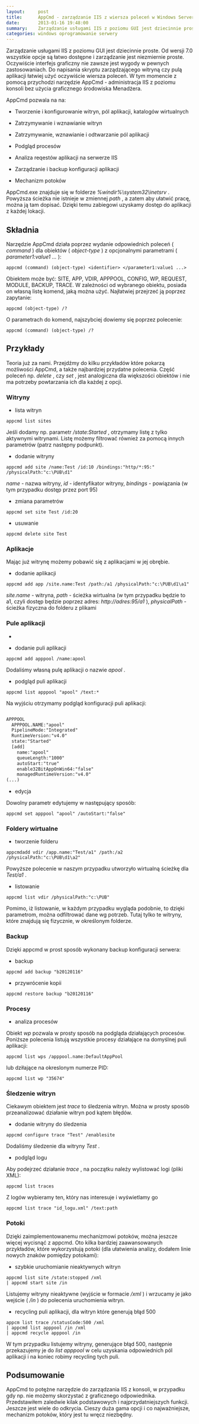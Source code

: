 ```yaml
---
layout:     post
title:      AppCmd - zarządzanie IIS z wiersza poleceń w Windows Server
date:       2013-01-16 19:48:00
summary:    Zarządzanie usługami IIS z poziomu GUI jest dziecinnie proste. Od wersji 7.0 wszystkie opcje są łatwo dostępne i zarządzanie jest niezmiernie proste. Oczywiście interfejs graficzny nie zawsze jest wygody w pewnych zastosowaniach. Do napisania skryptu zarządzającego witryną czy pulą aplikacji łatwiej użyć oczywiście wiersza poleceń. W tym momencie z pomocą przychodzi narzędzie AppCmd - administracj...
categories: windows oprogramowanie serwery
---
```




Zarządzanie usługami IIS z poziomu GUI jest dziecinnie proste. Od wersji 7.0 wszystkie opcje są łatwo dostępne i zarządzanie jest niezmiernie proste. Oczywiście interfejs graficzny nie zawsze jest wygody w pewnych zastosowaniach. Do napisania skryptu zarządzającego witryną czy pulą aplikacji łatwiej użyć oczywiście wiersza poleceń. W tym momencie z pomocą przychodzi narzędzie AppCmd - administracja IIS z poziomu konsoli bez użycia graficznego środowiska Menadżera.

AppCmd pozwala na na:


  * Tworzenie i konfigurowanie witryn, pól aplikacji, katalogów wirtualnych


  * Zatrzymywanie i wznawianie witryn


  * Zatrzymywanie, wznawianie i  odtwarzanie pól aplikacji


  * Podgląd procesów


  * Analiza reqestów aplikacji na serwerze IIS


  * Zarządzanie i backup konfiguracji aplikacji


  * Mechanizm potoków


AppCmd.exe znajduje się w folderze  *%windir%\system32\inetsrv* . Powyższa ścieżka nie istnieje w zmiennej  *path* , a zatem aby ułatwić pracę, można ją tam dopisać. Dzięki temu zabiegowi uzyskamy dostęp do aplikacji z każdej lokacji.


## Składnia

Narzędzie AppCmd działa poprzez wydanie odpowiednich poleceń ( *command* ) dla obiektów ( *object-type* ) z opcjonalnymi parametrami ( *parameter1:value1 ...* ):


```shell
appcmd (command) (object-type) <identifier> </parameter1:value1 ...>
```


Obiektem może być:  SITE, APP, VDIR, APPPOOL, CONFIG, WP, REQUEST, MODULE, BACKUP, TRACE. W zależności od wybranego obiektu, posiada on własną listę komend, jaką można użyć. Najłatwiej przejrzeć ją poprzez zapytanie:


```shell
appcmd (object-type) /?
```


O parametrach do komend, najszybciej dowiemy się poprzez polecenie:


```shell
appcmd (command) (object-type) /? 
```




## Przykłady


Teoria już za nami. Przejdźmy do kilku przykładów które pokarzą możliwości AppCmd, a także najbardziej przydatne polecenia. Część poleceń  np.  *delete* , czy  *set* , jest analogiczna dla większości obiektów i nie ma potrzeby powtarzania ich dla każdej z opcji.


### Witryny




  * lista witryn


```shell
appcmd list sites
```

Jeśli dodamy np. parametr  */state:Started* , otrzymamy listę z tylko aktywnymi witrynami. Listę możemy filtrować również za pomocą innych parametrów (patrz następny podpunkt).


  * dodanie witryny


```shell
appcmd add site /name:Test /id:10 /bindings:"http/*:95:" /physicalPath:"c:\PUB\d1" 
```

 *name*  - nazwa witryny,  *id*  - identyfikator witryny,  *bindings*  - powiązania (w tym przypadku dostęp przez port 95)


  * zmiana parametrów


```shell
appcmd set site Test /id:20 
```




  * usuwanie


```shell
appcmd delete site Test
```





### Aplikacje

Mając już witrynę możemy pobawić się z aplikacjami w jej obrębie.



  * dodanie aplikacji



```shell
appcmd add app /site.name:Test /path:/a1 /physicalPath:"c:\PUB\d1\a1"
```

 *site.name*  - witryna,  *path*  - ścieżka wirtualna (w tym przypadku będzie to a1, czyli dostęp będzie poprzez adres:  *http://adres:95/a1* ),  *physicalPath*  - ścieżka fizyczna do folderu z plikami



### Pule aplikacji




  * 


  * dodanie puli aplikacji


```shell
appcmd add apppool /name:apool
```

Dodaliśmy własną pulę aplikacji o nazwie  *apool* .

  * podgląd puli aplikacji


```shell
appcmd list apppool "apool" /text:*
```

Na wyjściu otrzymamy podgląd konfiguracji puli aplikacji:


```txt

APPPOOL
  APPPOOL.NAME:"apool"
  PipelineMode:"Integrated"
  RuntimeVersion:"v4.0"
  state:"Started"
  [add] 
    name:"apool" 
    queueLength:"1000" 
    autoStart:"true" 
    enable32BitAppOnWin64:"false" 
    managedRuntimeVersion:"v4.0" 
(...)

```



  * edycja

Dowolny parametr edytujemy w następujący sposób:

```shell
appcmd set apppool "apool" /autoStart:"false"
```





### Foldery wirtualne




  * tworzenie folderu


```shell
appcmdadd vdir /app.name:"Test/a1" /path:/a2 /physicalPath:"c:\PUB\d1\a2"
```


Powyższe polecenie w naszym przypadku utworzyło wirtualną ścieżkę dla  *Test/a1* .


  * listowanie


```shell
appcmd list vdir /physicalPath:"c:\PUB"
```

Pomimo, iż listowanie, w każdym przypadku wygląda podobnie, to dzięki parametrom, można odfiltrować dane wg potrzeb. Tutaj tylko te witryny, które znajdują się fizycznie, w określonym folderze.




### Backup

Dzięki appcmd w prost sposób wykonany backup konfiguracji serwera:


  * backup


```shell
appcmd add backup "b20120116"
```


  * przywrócenie kopii


```shell
appcmd restore backup "b20120116"
```





### Procesy




  * analiza procesów

Obiekt  *wp*  pozwala w prosty sposób na podgląda działających procesów. Poniższe polecenia listują wszystkie procesy działające na domyślnej puli aplikacji:

```shell
appcmd list wps /apppool.name:DefaultAppPool
```

lub dziłające na okreslonym numerze PID:

```shell
appcmd list wp "35674"
```





### Śledzenie witryn

Ciekawym obiektem jest  *trace*  to śledzenia witryn. Można w prosty sposób przeanalizować działanie witryn pod kątem błędów.


  * dodanie witryny do śledzenia


```shell
appcmd configure trace "Test" /enablesite
```

Dodaliśmy śledzenie dla witryny  *Test* .

  * podgląd logu

Aby podejrzeć działanie  *trace* , na początku należy wylistować logi (pliki XML):

```shell
appcmd list traces
```

Z logów wybieramy ten, który nas interesuje i wyświetlamy go

```shell
appcmd list trace "id_logu.xml" /text:path
```




### Potoki

Dzięki zaimplementowanemu mechanizmowi potoków, można jeszcze więcej wycisnąć z appcmd. Oto kilka bardziej zaawansowanych przykładów, które wykorzystują potoki (dla ułatwienia analizy, dodałem linie nowych znaków pomiędzy potokami):



  * szybkie uruchomianie nieaktywnych witryn


```shell
appcmd list site /state:stopped /xml 
| appcmd start site /in
```

Listujemy witryny nieaktywne (wyjście w formacie  */xml* ) i wrzucamy je jako wejście ( */in* ) do polecenia uruchomienia witryn.

  * recycling puli aplikacji, dla witryn które generują błąd 500



```shell
appcm list trace /statusCode:500 /xml 
| appcmd list apppool /in /xml 
| appcmd recycle apppool /in
```


W tym przypadku listujemy witryny, generujące błąd 500, następnie przekazujemy je do  *list apppool*  w celu uzyskania odpowiednich pól aplikacji i na koniec robimy recycling tych puli.




## Podsumowanie

AppCmd to potężne narzędzie do zarządzania IIS z konsoli, w przypadku gdy np. nie możemy skorzystać z graficznego odpowiednika. Przedstawiłem zaledwie kilak podstawowych i najprzydatniejszych funkcji. Jeszcze jest wiele do odkrycia. Cieszy duża gama opcji i co najważniejsze, mechanizm potoków, który jest tu wręcz niezbędny.
